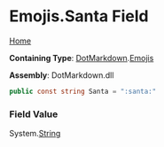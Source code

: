 # Emojis\.Santa Field

[Home](../../../README.md)

**Containing Type**: [DotMarkdown](../../README.md)\.[Emojis](../README.md)

**Assembly**: DotMarkdown\.dll

```csharp
public const string Santa = ":santa:"
```

### Field Value

System\.[String](https://docs.microsoft.com/en-us/dotnet/api/system.string)